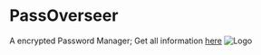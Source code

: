 # PassOverseer
A encrypted Password Manager;
Get all information [here](http://ghannesde.webhop.me/PassOverseer/main.html)
![Logo](https://user-images.githubusercontent.com/85100333/207135359-a0002448-6fb0-47a1-b845-488e3ca7cc56.png)
